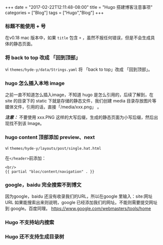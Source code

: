 +++
date = "2017-02-22T12:11:48-08:00"
title = "Hugo 搭建博客注意事项"
categories = ["Blog"]
tags = ["Hugo","Blog"]
+++

### 标题不能使用 + 号
在v0.18 mac 版本中，如果 `title` 包含 `+` ，虽然不报任何错误，但是不会生成具体的静态页面。

### 将 back to top 改成 「回到顶部」

vi `themes/hyde-y/data/Strings.yaml`
将 「back to top」改成 「回到顶部」。

### hugo 怎么插入本地 image
之前一直不知道怎么插入image，不知道 hugo 是怎么引用的，后续了解到，在site 的目录下的 static 下就是存储的静态文件，我们创建 media 目录存放图片等媒体文件，引用的话，直接「/media/xxx.png」 。

**_注意：_** 不要使用 xxx.PNG 这样的大写后缀，生成的静态页面为小写后缀，然后出现找不到该 Image。

### hugo content 顶部添加 preview、next
vi `themes/hyde-y/layouts/post/single.hat.html`

在`</header>`前添加：

```
<br/>
{{ partial "bloc/content/navigation" . }}
```

### google，baidu 完全搜索不到博文

因为google，baidu 还没有收录我们的URL，所以在google 里输入：site:网址URL 如果能搜索出来则说明，google 已经添加我们的网址。不能则需要提交网址到 google。百度同理。
https://www.google.com/webmasters/tools/home

### Hugo 不支持站内搜索


### Hugo 还不支持生成目录树
